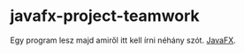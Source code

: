 javafx-project-teamwork
==========================

Egy program lesz majd amiről itt kell írni néhány szót.
[JavaFX](https://openjfx.io/).
